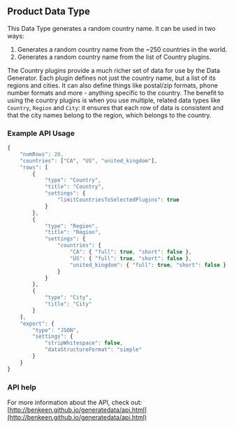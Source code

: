 ## Product Data Type

This Data Type generates a random country name. It can be used in two ways:
1. Generates a random country name from the ~250 countries in the world. 
2. Generates a random country name from the list of Country plugins. 
 
The Country plugins provide a much richer set of data for use by the Data Generator. Each plugin defines not just the 
country name, but a list of its regions and cities. It can also define things like postal/zip formats, phone number 
formats and more - anything specific to the country. The benefit to using the country plugins is when you 
use multiple, related data types like `Country`, `Region` and `City`: it ensures that each row of data is consistent 
and that the city names belong to the region, which belongs to the country. 


### Example API Usage

```javascript
{
    "numRows": 20,
    "countries": ["CA", "US", "united_kingdom"],
    "rows": [
        {
            "type": "Country",
            "title": "Country",
            "settings": {
                "limitCountriesToSelectedPlugins": true
            }
        },
        {
            "type": "Region",
            "title": "Region",
            "settings": {
                "countries": {
                    "CA": { "full": true, "short": false },
                    "US": { "full": true, "short": false },
                    "united_kingdom": { "full": true, "short": false }
                }
            }
        },
        {
            "type": "City",
            "title": "City"
        }
    ],
    "export": {
        "type": "JSON",
        "settings": {
            "stripWhitespace": false,
            "dataStructureFormat": "simple"
        }
    }
}
```
 
### API help

For more information about the API, check out:
[http://benkeen.github.io/generatedata/api.html](http://benkeen.github.io/generatedata/api.html)
